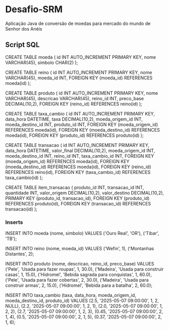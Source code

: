 # Desafio-SRM
Aplicação Java de conversão de moedas para mercado do mundo de Senhor dos Anéis


## Script SQL

CREATE TABLE moeda (
id INT AUTO_INCREMENT PRIMARY KEY,
nome VARCHAR(45),
simbolo CHAR(2)
);

CREATE TABLE reino (
id INT AUTO_INCREMENT PRIMARY KEY,
nome VARCHAR(45),
moeda_id INT,
FOREIGN KEY (moeda_id) REFERENCES moeda(id)
);

CREATE TABLE produto (
id INT AUTO_INCREMENT PRIMARY KEY,
nome VARCHAR(45),
descricao VARCHAR(45),
reino_id INT,
preco_base DECIMAL(10,2),
FOREIGN KEY (reino_id) REFERENCES reino(id)
);

CREATE TABLE taxa_cambio (
id INT AUTO_INCREMENT PRIMARY KEY,
data_hora DATETIME,
taxa DECIMAL(10,2),
moeda_origem_id INT,
moeda_destino_id INT,
produto_id INT,
FOREIGN KEY (moeda_origem_id) REFERENCES moeda(id),
FOREIGN KEY (moeda_destino_id) REFERENCES moeda(id),
FOREIGN KEY (produto_id) REFERENCES produto(id)
);

CREATE TABLE transacao (
id INT AUTO_INCREMENT PRIMARY KEY,
data_hora DATETIME,
valor_final DECIMAL(10,2),
moeda_origem_id INT,
moeda_destino_id INT,
reino_id INT,
taxa_cambio_id INT,
FOREIGN KEY (moeda_origem_id) REFERENCES moeda(id),
FOREIGN KEY (moeda_destino_id) REFERENCES moeda(id),
FOREIGN KEY (reino_id) REFERENCES reino(id),
FOREIGN KEY (taxa_cambio_id) REFERENCES taxa_cambio(id)
);

CREATE TABLE item_transacao (
produto_id INT,
transacao_id INT,
quantidade INT,
valor_origem DECIMAL(10,2),
valor_destino DECIMAL(10,2),
PRIMARY KEY (produto_id, transacao_id),
FOREIGN KEY (produto_id) REFERENCES produto(id),
FOREIGN KEY (transacao_id) REFERENCES transacao(id)
);

### Inserts

INSERT INTO moeda (nome, simbolo) VALUES
('Ouro Real', 'OR'),
('Tibar', 'TB');

INSERT INTO reino (nome, moeda_id) VALUES
('Wefin', 1),
('Montanhas Distantes', 2);

INSERT INTO produto (nome, descricao, reino_id, preco_base) VALUES
('Pele', 'Usada para fazer roupas', 1, 30.0),
('Madeira', 'Usada para construir casas', 1, 15.0),
('Hidromel', 'Bebida sagrada para conquistas', 1, 60.0),
('Pele', 'Usada para fazer cobertas', 2, 30.0),
('Madeira', 'Usada para construir armas', 2, 15.0),
('Hidromel', 'Bebida para a batalha', 2, 60.0);

INSERT INTO taxa_cambio (taxa, data_hora, moeda_origem_id, moeda_destino_id, produto_id) VALUES
(2.5, '2025-05-07 09:00:00', 1, 2, NULL),
(2.2, '2025-05-07 09:00:00', 1, 2, 1),
(2.0, '2025-05-07 09:00:00', 1, 2, 2),
(2.7, '2025-05-07 09:00:00', 1, 2, 3),
(0.45, '2025-05-07 09:00:00', 2, 1, 4),
(0.5, '2025-05-07 09:00:00', 2, 1, 5),
(0.37, '2025-05-07 09:00:00', 2, 1, 6);